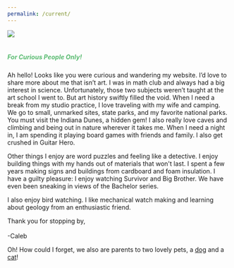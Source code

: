 ```yaml
---
permalink: /current/
---
```

<picture>
  <source
    media="(min-width: 750px)"
    srcset="/images/CurrentHeadshot-01.png">
  <source
    media="(min-width: 300px)"
    srcset="/images/CurrentHeadshot-01mobile.png">
  <img
    src="/images/CurrentHeadshot-01.png"><br>
</picture>
<br>

<h5 style="color: #5ABB71;">For Curious People Only!</h5>

Ah hello! Looks like you were curious and wandering my website. I’d love to share more about me that isn’t art. I was in math club and always had a big interest in science. Unfortunately, those two subjects weren’t taught at the art school I went to. But art history swiftly filled the void. When I need a break from my studio practice, I love traveling with my wife and camping. We go to small, unmarked sites, state parks, and my favorite national parks. You must visit the Indiana Dunes, a hidden gem! I also really love caves and climbing and being out in nature wherever it takes me. When I need a night in, I am spending it playing board games with friends and family. I also get crushed in Guitar Hero.

Other things I enjoy are word puzzles and feeling like a detective. I enjoy building things with my hands out of materials that won't last. I spent a few years making signs and buildings from cardboard and foam insulation. I have a guilty pleasure: I enjoy watching Survivor and Big Brother. We have even been sneaking in views of the Bachelor series.

I also enjoy bird watching. I like mechanical watch making and learning about geology from an enthusiastic friend.

Thank you for stopping by,<br>
<br>
-Caleb

Oh! How could I forget, we also are parents to two lovely pets, a <a href="/maple/" >dog</a> and a <a href="/sushi/">cat</a>!